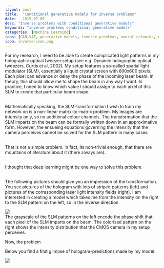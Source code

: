```yaml
---
layout: post
title:  "Conditional generative models for inverse problems"
date:   2019-07-09
desc: "Inverse problems with conditional generative models"
keywords: "inverse problems conditional generative models"
categories: [Machine Learning]
tags: [GAN,VAE, generative models, inverse problems, neural networks, machine learning]
icon: inverse-icon.png
---
```

<div class="blog_text">
For my research, I need to be able to create complicated light patterns in my holographic optical tweezer setup (see e.g. Dynamic holographic optical tweezers, Curtis et al, 2002). My setup features a so-called spatial light modulator (SLM), essentially a liquid crystal screen with 800x600 pixels. Each pixel can advance or delay the phase of the incoming laser beam. In theory, this should allow me to shape the beam in any way I want. In practice, I need to know which value I should assign to each pixel of this SLM to create that particular beam shape.<br><br>

Mathematically speaking, the SLM-transformation I wish to train my network on is a non-linear matrix-to-matrix problem. My images are intensity only, so no additional colour channels. The transformation that the SLM imparts on the beam can be formally written down in an approximative form. However, the ensueing equations governing the intensity that the camera perceives cannot be solved for the SLM pattern in many cases.<br> <br>

That is not a simple problem. In fact, its non-trivial enough, that there are mountains of literature about it (there always are).<br><br>

I thought that deep learning might be one way to solve this problem. <br><br>

The following pictures should give you an impression of the transformation. You see pictures of the hologram with lots of striped patterns (left) and pictures of the corresponding laser light intensity fields (right). I am interested in creating a model which takes me from the intensity on the right to the SLM pattern on the left, so in the inverse direction.<br>

<div class="blog_img">
    <!-- ![edit]({{ site.img_path }}/inverseProblems/cVAEholo.gif) -->
    <img src="{{ site.img_path }}/inverseProblems/holo_to_intensity.png">
</div>
The grayscale of the SLM patterns on the left encode the phase shift that each pixel of the SLM imparts on the beam. The colorised pattern on the right shows the intensity distribution that the CMOS camera in my setup perceives. <br>

Now, the problem 

Below you find a first glimpse of hologram-predictions made by my model.<br>
<div class="blog_img">
    <!-- ![edit]({{ site.img_path }}/inverseProblems/cVAEholo.gif) -->
    <img src="{{ site.img_path }}/inverseProblems/cVAEholo.gif">
</div>
</div>